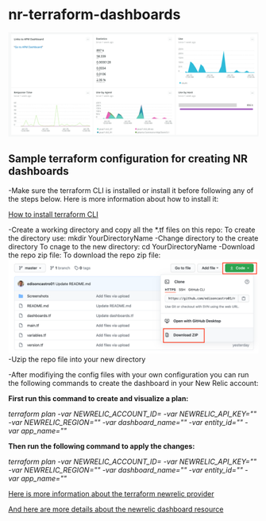 # nr-terraform-dashboards

[![Sample Dashboard](https://github.com/edisoncastro01/nr-terraform-dashboards/blob/master/Screenshots/SampleDashboard.png)](https://github.com/edisoncastro01/nr-terraform-dashboards)

## Sample terraform configuration for creating NR dashboards

-Make sure the terraform CLI is installed or install it before following any of the steps below. Here is more information about how to install it:

[How to install terraform CLI](https://learn.hashicorp.com/tutorials/terraform/install-cli)

-Create a working directory and copy all the *.tf files on this repo:
      To create the directory use:   mkdir YourDirectoryName
-Change directory to the create directory
      To cnage to the new directory:  cd YourDirectoryName
-Download the repo zip file:
      To download the repo zip file: [![Download repo Zip file](https://github.com/edisoncastro01/nr-terraform-dashboards/blob/master/Screenshots/GithubRepoZidDownload.png)](https://github.com/edisoncastro01/nr-terraform-dashboards)
-Uzip the repo file into your new directory

-After modifiying the config files with your own configuration you can run the following commands to create the dashboard in your New Relic account:

**First run this command to create and visualize a plan:**

*terraform plan -var NEWRELIC_ACCOUNT_ID=<Your Account RPM ID> -var NEWRELIC_API_KEY="<YOu NR user Admin API Key>" -var NEWRELIC_REGION="<US or EU>" -var dashboard_name="<Your Dashboard Name>" -var entity_id="<Entity ID if applicable>" -var app_name="<You APM App Name if Applicable>"*

**Then run the following command to apply the changes:**

*terraform plan -var NEWRELIC_ACCOUNT_ID=<Your Account RPM ID> -var NEWRELIC_API_KEY="<YOu NR user Admin API Key>" -var NEWRELIC_REGION="<US or EU>" -var dashboard_name="<Your Dashboard Name>" -var entity_id="<Entity ID if applicable>" -var app_name="<You APM App Name if Applicable>"*
  
  
[Here is more information about the terraform newrelic provider](https://registry.terraform.io/providers/newrelic/newrelic/latest/docs)

[And here are more details about the newrelic dashboard resource](https://registry.terraform.io/providers/newrelic/newrelic/latest/docs/resources/dashboard)


